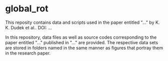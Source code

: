 # global_rot
This reposity contains data and scripts used in the paper entitled "..." by K. K. Dudek et al.. DOI: ...

In this repository, data files as well as source codes corresponding to the paper entitled "..." published in "..." are provided. The respective data sets are stored in folders named in the same manner as figures that portray them in the research paper. 
